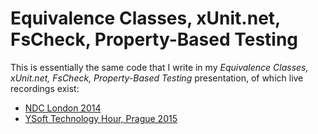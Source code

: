 # Equivalence Classes, xUnit.net, FsCheck, Property-Based Testing

This is essentially the same code that I write in my *Equivalence Classes, xUnit.net, FsCheck, Property-Based Testing* presentation, of which live recordings exist:

- [NDC London 2014](https://vimeo.com/113588391)
- [YSoft Technology Hour, Prague 2015](https://youtu.be/2oN9caQflJ8)
